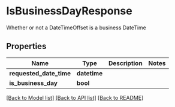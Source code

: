 # IsBusinessDayResponse

Whether or not a DateTimeOffset is a business DateTime

## Properties
Name | Type | Description | Notes
------------ | ------------- | ------------- | -------------
**requested_date_time** | **datetime** |  | 
**is_business_day** | **bool** |  | 

[[Back to Model list]](../README.md#documentation-for-models) [[Back to API list]](../README.md#documentation-for-api-endpoints) [[Back to README]](../README.md)


